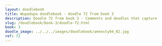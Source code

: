 ```yaml
---
layout: doodlebook
title: Wupadupa doodlebook - doodle 72 from book 3
description: Doodle 72 from book 3 - Comments and doodles that capture the essence of this event  
slug: /doodlebook/book-3/doodle-72.html
book: 3
doodle_image: ../../../images/doodlebook/amnesty04_02.jpg
ref: 72
---	  
```

																																																																							